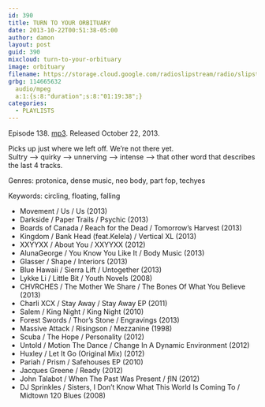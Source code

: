 ```yaml
---
id: 390
title: TURN TO YOUR ORBITUARY
date: 2013-10-22T00:51:38-05:00
author: damon
layout: post
guid: 390
mixcloud: turn-to-your-orbituary
image: orbituary
filename: https://storage.cloud.google.com/radioslipstream/radio/slipstream-138.mp3
grbg: 114665632
  audio/mpeg
  a:1:{s:8:"duration";s:8:"01:19:38";}
categories:
  - PLAYLISTS
---
```


Episode 138. [mp3](https://storage.cloud.google.com/radioslipstream/radio/slipstream-138.mp3). Released October 22, 2013.

Picks up just where we left off. We’re not there yet.  
Sultry –> quirky –> unnerving –> intense –> that other word that describes the last 4 tracks.

Genres: protonica, dense music, neo body, part fop, techyes

Keywords: circling, floating, falling

- Movement / Us / Us (2013)
- Darkside / Paper Trails / Psychic (2013)
- Boards of Canada / Reach for the Dead / Tomorrow’s Harvest (2013)
- Kingdom / Bank Head (feat.Kelela) / Vertical XL (2013)
- XXYYXX / About You / XXYYXX (2012)
- AlunaGeorge / You Know You Like It / Body Music (2013)
- Glasser / Shape / Interiors (2013)
- Blue Hawaii / Sierra Lift / Untogether (2013)
- Lykke Li / Little Bit / Youth Novels (2008)
- CHVRCHES / The Mother We Share / The Bones Of What You Believe (2013)
- Charli XCX / Stay Away / Stay Away EP (2011)
- Salem / King Night / King Night (2010)
- Forest Swords / Thor’s Stone / Engravings (2013)
- Massive Attack / Risingson / Mezzanine (1998)
- Scuba / The Hope / Personality (2012)
- Untold / Motion The Dance / Change In A Dynamic Environment (2012)
- Huxley / Let It Go (Original Mix) (2012)
- Pariah / Prism / Safehouses EP (2010)
- Jacques Greene / Ready (2012)
- John Talabot / When The Past Was Present / ƒIN (2012)
- DJ Sprinkles / Sisters, I Don’t Know What This World Is Coming To / Midtown 120 Blues (2008)
